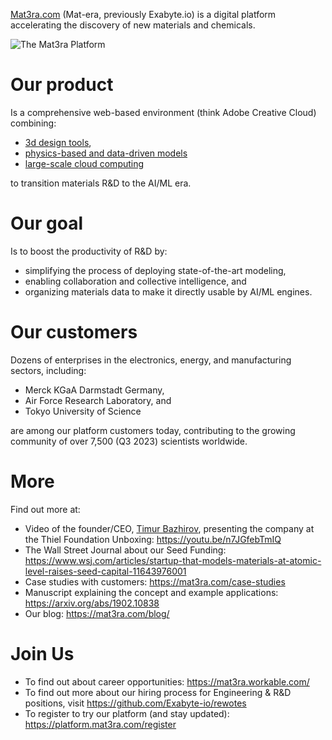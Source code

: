 [Mat3ra.com](https://mat3ra.com) (Mat-era, previously Exabyte.io) is a digital platform accelerating the discovery of new materials and chemicals.

![The Mat3ra Platform](https://mat3ra.com/blog/content/images/size/w960/2022/03/Materials-R-D-Cloud_no-title_With-background.gif)

# Our product 

Is a comprehensive web-based environment (think Adobe Creative Cloud) combining:

- [3d design tools](https://github.com/Exabyte-io/materials-designer), 
- [physics-based and data-driven models](https://github.com/Exabyte-io/exabyte-application-flavors) 
- [large-scale cloud computing](https://github.com/Exabyte-io/exabyte-benchmarks-suite)
 
to transition materials R&D to the AI/ML era.

# Our goal 

Is to boost the productivity of R&D by:

- simplifying the process of deploying state-of-the-art modeling, 
- enabling collaboration and collective intelligence, and 
- organizing materials data to make it directly usable by AI/ML engines.

# Our customers

Dozens of enterprises in the electronics, energy, and manufacturing sectors, including:

- Merck KGaA Darmstadt Germany, 
- Air Force Research Laboratory, and 
- Tokyo University of Science 

are among our platform customers today, contributing to the growing community of over 7,500 (Q3 2023) scientists worldwide.

# More

Find out more at:

- Video of the founder/CEO, [Timur Bazhirov](https://github.com/timurbazhirov), presenting the company at the Thiel Foundation Unboxing: https://youtu.be/n7JGfebTmIQ
- The Wall Street Journal about our Seed Funding: https://www.wsj.com/articles/startup-that-models-materials-at-atomic-level-raises-seed-capital-11643976001
- Case studies with customers: https://mat3ra.com/case-studies
- Manuscript explaining the concept and example applications: https://arxiv.org/abs/1902.10838
- Our blog: https://mat3ra.com/blog/

# Join Us

- To find out about career opportunities: https://mat3ra.workable.com/
- To find out more about our hiring process for Engineering & R&D positions, visit https://github.com/Exabyte-io/rewotes
- To register to try our platform (and stay updated): https://platform.mat3ra.com/register
